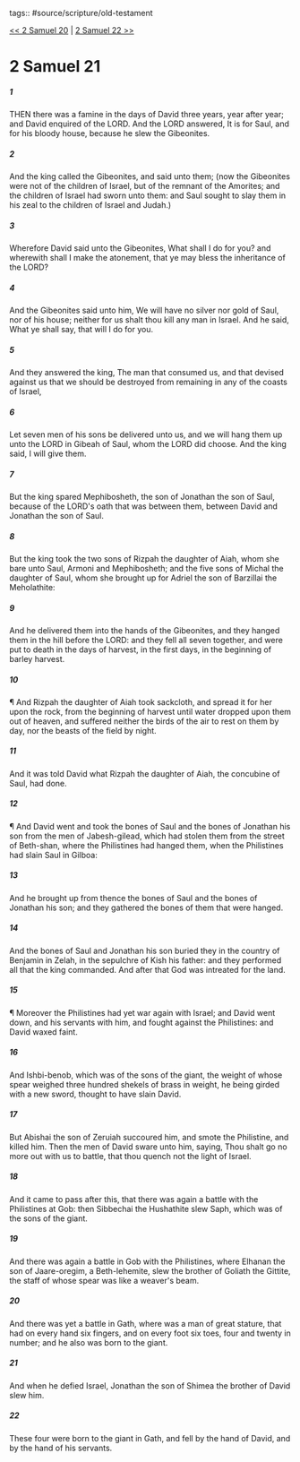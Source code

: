 tags:: #source/scripture/old-testament

[<< 2 Samuel 20](/old-testament/10_2_Samuel/2_Samuel_20.md) | [2 Samuel 22 >>](/old-testament/10_2_Samuel/2_Samuel_22.md)

# 2 Samuel 21

##### 1

THEN there was a famine in the days of David three years, year after year; and David enquired of the LORD. And the LORD answered, It is for Saul, and for his bloody house, because he slew the Gibeonites.

##### 2

And the king called the Gibeonites, and said unto them; (now the Gibeonites were not of the children of Israel, but of the remnant of the Amorites; and the children of Israel had sworn unto them: and Saul sought to slay them in his zeal to the children of Israel and Judah.)

##### 3

Wherefore David said unto the Gibeonites, What shall I do for you? and wherewith shall I make the atonement, that ye may bless the inheritance of the LORD?

##### 4

And the Gibeonites said unto him, We will have no silver nor gold of Saul, nor of his house; neither for us shalt thou kill any man in Israel. And he said, What ye shall say, that will I do for you.

##### 5

And they answered the king, The man that consumed us, and that devised against us that we should be destroyed from remaining in any of the coasts of Israel,

##### 6

Let seven men of his sons be delivered unto us, and we will hang them up unto the LORD in Gibeah of Saul, whom the LORD did choose. And the king said, I will give them.

##### 7

But the king spared Mephibosheth, the son of Jonathan the son of Saul, because of the LORD's oath that was between them, between David and Jonathan the son of Saul.

##### 8

But the king took the two sons of Rizpah the daughter of Aiah, whom she bare unto Saul, Armoni and Mephibosheth; and the five sons of Michal the daughter of Saul, whom she brought up for Adriel the son of Barzillai the Meholathite:

##### 9

And he delivered them into the hands of the Gibeonites, and they hanged them in the hill before the LORD: and they fell all seven together, and were put to death in the days of harvest, in the first days, in the beginning of barley harvest.

##### 10

¶ And Rizpah the daughter of Aiah took sackcloth, and spread it for her upon the rock, from the beginning of harvest until water dropped upon them out of heaven, and suffered neither the birds of the air to rest on them by day, nor the beasts of the field by night.

##### 11

And it was told David what Rizpah the daughter of Aiah, the concubine of Saul, had done.

##### 12

¶ And David went and took the bones of Saul and the bones of Jonathan his son from the men of Jabesh-gilead, which had stolen them from the street of Beth-shan, where the Philistines had hanged them, when the Philistines had slain Saul in Gilboa:

##### 13

And he brought up from thence the bones of Saul and the bones of Jonathan his son; and they gathered the bones of them that were hanged.

##### 14

And the bones of Saul and Jonathan his son buried they in the country of Benjamin in Zelah, in the sepulchre of Kish his father: and they performed all that the king commanded. And after that God was intreated for the land.

##### 15

¶ Moreover the Philistines had yet war again with Israel; and David went down, and his servants with him, and fought against the Philistines: and David waxed faint.

##### 16

And Ishbi-benob, which was of the sons of the giant, the weight of whose spear weighed three hundred shekels of brass in weight, he being girded with a new sword, thought to have slain David.

##### 17

But Abishai the son of Zeruiah succoured him, and smote the Philistine, and killed him. Then the men of David sware unto him, saying, Thou shalt go no more out with us to battle, that thou quench not the light of Israel.

##### 18

And it came to pass after this, that there was again a battle with the Philistines at Gob: then Sibbechai the Hushathite slew Saph, which was of the sons of the giant.

##### 19

And there was again a battle in Gob with the Philistines, where Elhanan the son of Jaare-oregim, a Beth-lehemite, slew the brother of Goliath the Gittite, the staff of whose spear was like a weaver's beam.

##### 20

And there was yet a battle in Gath, where was a man of great stature, that had on every hand six fingers, and on every foot six toes, four and twenty in number; and he also was born to the giant.

##### 21

And when he defied Israel, Jonathan the son of Shimea the brother of David slew him.

##### 22

These four were born to the giant in Gath, and fell by the hand of David, and by the hand of his servants.
